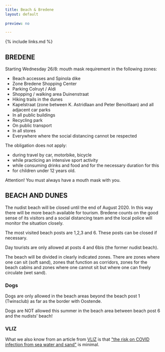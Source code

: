 ```yaml
---
title: Beach & Bredene
layout: default
    
preview: no

---
```


{% include links.md %}

## BREDENE

Starting Wednesday 26/8: mouth mask requirement in the following zones:

- Beach accesses and Spinola dike
- Zone Bredene Shopping Center
- Parking Colruyt / Aldi
- Shopping / walking area Duinenstraat
- Hiking trails in the dunes
- Kapelstraat (zone between K. Astridlaan and Peter Benoitlaan) and all adjacent car parks
- In all public buildings
- Recycling park
- On public transport
- In all stores
- Everywhere where the social distancing cannot be respected


The obligation does not apply:
- during travel by car, motorbike, bicycle
- while practicing an intensive sport activity
- while consuming drinks and food and for the necessary duration for this
- for children under 12 years old.

Attention! You must always have a mouth mask with you.


## BEACH AND DUNES

The nudist beach will be closed until the end of August 2020. In this way there will be more beach available for tourism. Bredene counts on the good sense of its visitors and a social distancing team and the local police will monitor the situation closely. 

The most visited beach posts are 1,2,3 and 6. These posts can be closed if necessary. 

Day tourists are only allowed at posts 4 and 6bis (the former nudist beach).

The beach will be divided in clearly indicated zones. There are zones where one can sit (soft sand), zones that function as corridors, zones for the beach cabins and zones where one cannot sit but where one can freely circulate (wet sand). 

### Dogs 

Dogs are only allowed in the beach areas beyond the beach post 1 (Twinsclub) as far as the border with Oostende. 

Dogs are NOT allowed this summer in the beach area between beach post 6 and the nudists’ beach!

### VLIZ

What we also know from an article from [VLIZ](https://vliz.be/) is that ["the risk on COVID infection from sea water and sand"](http://www.vliz.be/nl/news?p=show&id=8348) is minimal.
